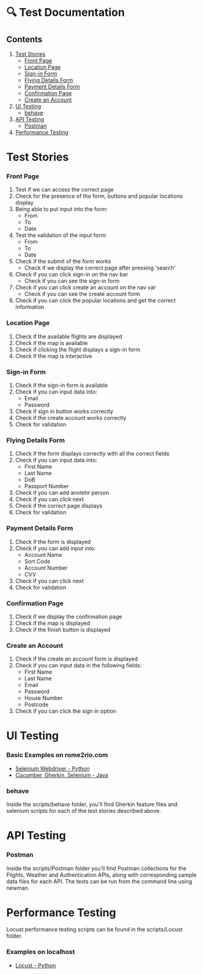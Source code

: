 # 🔍 Test Documentation

## Contents

1.  [Test Stories](#test-stories)
     * [Front Page](#front-page)
     * [Location Page](#location-page)
     * [Sign-in Form](#sign-in-form)
     * [Flying Details Form](#flying-details-form)
     * [Payment Details Form](#payment-details-form)
     * [Confirmation Page](#confirmation-page)
     * [Create an Account](#create-an-account)
2. [UI Testing](#test-scripts)
     * [behave](#behave)
3. [API Testing](#api-testing)
     * [Postman](#postman)
4. [Performance Testing](#performance-testing)

# Test Stories

### Front Page

1. Test if we can access the correct page
2. Check for the presence of the form, buttons and popular locations display 
3. Being able to put input into the form: 
   * From
   * To
   * Date
4. Test the validation of the input form:
   * From
   * To
   * Date
5. Check if the submit of the form works
   * Check if we display the correct page after pressing 'search'
6. Check if you can click sign-in on the nav bar
   * Check if you can see the sign-in form
7. Check if you can click create an account on the nav var
   * Check if you can see the create account form
8. Check if you can click the popular locations and get the correct information

### Location Page

1. Check if the available flights are displayed
2. Check if the map is available
3. Check if clicking the flight displays a sign-in form
4. Check if the map is interactive

### Sign-in Form

1. Check if the sign-in form is available
2. Check if you can input data into:
   * Email
   * Password
3. Check if sign in button works correctly
4. Check if the create account works correctly
5. Check for validation

### Flying Details Form

1. Check if the form displays correctly with all the correct fields
2. Check if you can input data into:
   * First Name
   * Last Name
   * DoB
   * Passport Number
3. Check if you can add anotehr person
4. Check if you can click next
5. Check if the correct page displays
6. Check for validation

### Payment Details Form

1. Check if the form is displayed
2. Check if you can add input into:
   * Account Name
   * Sort Code
   * Account Number
   * CVV
3. Check if you can click next
4. Check for validation

### Confirmation Page

1. Check if we display the confirmation page
2. Check if the map is displayed
3. Check if the finish button is displayed

### Create an Account

1. Check if the create an account form is displayed
2. Check if you can input data in the following fields:
   * First Name
   * Last Name
   * Email
   * Password
   * House Number
   * Postcode
3. Check if you can click the sign in option

# UI Testing

### Basic Examples on rome2rio.com

* [Selenium Webdriver - Python](../testing/scripts/Selenium/rome2RioExample.py)
* [Cucumber, Gherkin, Selenium - Java](../testing/scripts/Cucumber/rome2RioCucumberExample)

### behave

Inside the scripts/behave folder, you'll find Gherkin feature files and selenium scripts for each of the test stories described above.

# API Testing

### Postman

Inside the scripts/Postman folder you'll find Postman collections for the Flights, Weather and Authentication APIs, along with corresponding sample data files for each API. The tests can be run from the command line using newman. 

# Performance Testing

Locust performance testing scripts can be found in the scripts/Locust folder.

### Examples on localhost

* [Locust - Python](../testing/scripts/Locust/locustfile.py)


